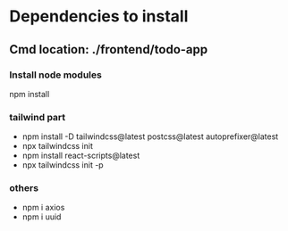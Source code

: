 # Dependencies to install

## Cmd location: ./frontend/todo-app

### Install node modules
npm install

### tailwind part
- npm install -D tailwindcss@latest postcss@latest autoprefixer@latest
- npx tailwindcss init
- npm install react-scripts@latest
- npx tailwindcss init -p

### others
- npm i axios
- npm i uuid
